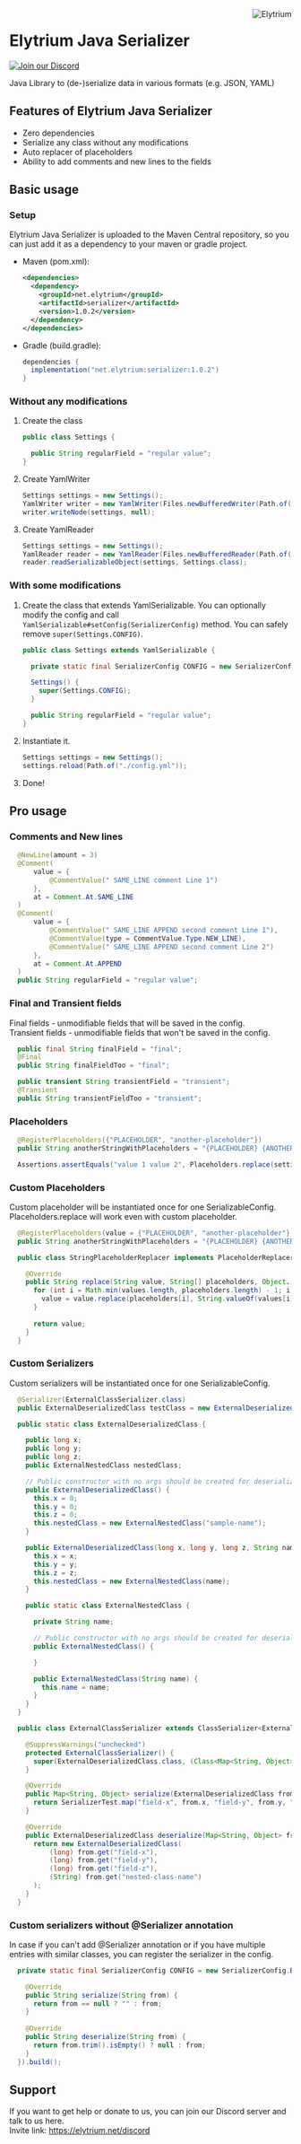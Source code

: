 <img src="https://elytrium.net/src/img/elytrium.webp" alt="Elytrium" align="right">

# Elytrium Java Serializer

[![Join our Discord](https://img.shields.io/discord/775778822334709780.svg?logo=discord&label=Discord)](https://ely.su/discord)

Java Library to (de-)serialize data in various formats (e.g. JSON, YAML)

## Features of Elytrium Java Serializer

- Zero dependencies
- Serialize any class without any modifications
- Auto replacer of placeholders
- Ability to add comments and new lines to the fields

## Basic usage

### Setup

Elytrium Java Serializer is uploaded to the Maven Central repository, so you can just add it as a dependency to your maven or gradle project.

- Maven (pom.xml):
   ```xml
   <dependencies>
     <dependency>
       <groupId>net.elytrium</groupId>
       <artifactId>serializer</artifactId>
       <version>1.0.2</version>
     </dependency>
   </dependencies>
   ```
- Gradle (build.gradle):
   ```groovy
   dependencies {
     implementation("net.elytrium:serializer:1.0.2")
   }
   ```

### Without any modifications

1) Create the class
    ```java
    public class Settings {

      public String regularField = "regular value";
    }
    ```
2) Create YamlWriter
    ```java
    Settings settings = new Settings();
    YamlWriter writer = new YamlWriter(Files.newBufferedWriter(Path.of("/config.yml")));
    writer.writeNode(settings, null);
    ```
3) Create YamlReader
    ```java
    Settings settings = new Settings();
    YamlReader reader = new YamlReader(Files.newBufferedReader(Path.of("./config.yml")));
    reader.readSerializableObject(settings, Settings.class);
   ```

### With some modifications

1) Create the class that extends YamlSerializable. You can optionally modify the config and call ``YamlSerializable#setConfig(SerializerConfig)`` method. You can safely remove ``super(Settings.CONFIG)``.
    ```java
    public class Settings extends YamlSerializable {
    
      private static final SerializerConfig CONFIG = new SerializerConfig.Builder().build();

      Settings() {
        super(Settings.CONFIG);
      }

      public String regularField = "regular value";
    }
    ```
2) Instantiate it.
    ```java
    Settings settings = new Settings();
    settings.reload(Path.of("./config.yml"));
    ```
3) Done!

## Pro usage

### Comments and New lines

```java
  @NewLine(amount = 3)
  @Comment(
      value = {
          @CommentValue(" SAME_LINE comment Line 1")
      },
      at = Comment.At.SAME_LINE
  )
  @Comment(
      value = {
          @CommentValue(" SAME_LINE APPEND second comment Line 1"),
          @CommentValue(type = CommentValue.Type.NEW_LINE),
          @CommentValue(" SAME_LINE APPEND second comment Line 2")
      },
      at = Comment.At.APPEND
  )
  public String regularField = "regular value";
```

### Final and Transient fields

Final fields - unmodifiable fields that will be saved in the config. \
Transient fields - unmodifiable fields that won't be saved in the config.

```java
  public final String finalField = "final";
  @Final
  public String finalFieldToo = "final";

  public transient String transientField = "transient";
  @Transient
  public String transientFieldToo = "transient";
```

### Placeholders

```java
  @RegisterPlaceholders({"PLACEHOLDER", "another-placeholder"})
  public String anotherStringWithPlaceholders = "{PLACEHOLDER} {ANOTHER_PLACEHOLDER}";
```

```java
  Assertions.assertEquals("value 1 value 2", Placeholders.replace(settings.anotherStringWithPlaceholders, "value 1", "value 2"));
```

### Custom Placeholders

Custom placeholder will be instantiated once for one SerializableConfig. \
Placeholders.replace will work even with custom placeholder.

```java
  @RegisterPlaceholders(value = {"PLACEHOLDER", "another-placeholder"}, replacer = StringPlaceholderReplacer.class)
  public String anotherStringWithPlaceholders = "{PLACEHOLDER} {ANOTHER_PLACEHOLDER}";
```


```java
  public class StringPlaceholderReplacer implements PlaceholderReplacer<String> {

    @Override
    public String replace(String value, String[] placeholders, Object... values) {
      for (int i = Math.min(values.length, placeholders.length) - 1; i >= 0; --i) {
        value = value.replace(placeholders[i], String.valueOf(values[i]));
      }
   
      return value;
    }
  }
```

### Custom Serializers

Custom serializers will be instantiated once for one SerializableConfig.

```java
  @Serializer(ExternalClassSerializer.class)
  public ExternalDeserializedClass testClass = new ExternalDeserializedClass();
```

```java
  public static class ExternalDeserializedClass {

    public long x;
    public long y;
    public long z;
    public ExternalNestedClass nestedClass;

    // Public constructor with no args should be created for deserializer to work
    public ExternalDeserializedClass() {
      this.x = 0;
      this.y = 0;
      this.z = 0;
      this.nestedClass = new ExternalNestedClass("sample-name");
    }

    public ExternalDeserializedClass(long x, long y, long z, String name) {
      this.x = x;
      this.y = y;
      this.z = z;
      this.nestedClass = new ExternalNestedClass(name);
    }

    public static class ExternalNestedClass {

      private String name;

      // Public constructor with no args should be created for deserializer to work
      public ExternalNestedClass() {

      }

      public ExternalNestedClass(String name) {
        this.name = name;
      }
    }
  }
```

```java
  public class ExternalClassSerializer extends ClassSerializer<ExternalDeserializedClass, Map<String, Object>> {

    @SuppressWarnings("unchecked")
    protected ExternalClassSerializer() {
      super(ExternalDeserializedClass.class, (Class<Map<String, Object>>) (Class<?>) Map.class);
    }

    @Override
    public Map<String, Object> serialize(ExternalDeserializedClass from) {
      return SerializerTest.map("field-x", from.x, "field-y", from.y, "field-z", from.z, "nested-class-name", from.nestedClass.name);
    }

    @Override
    public ExternalDeserializedClass deserialize(Map<String, Object> from) {
      return new ExternalDeserializedClass(
          (long) from.get("field-x"),
          (long) from.get("field-y"),
          (long) from.get("field-z"),
          (String) from.get("nested-class-name")
      );
    }
  }
```

### Custom serializers without @Serializer annotation

In case if you can't add @Serializer annotation or if you have multiple entries with similar classes, you can register the serializer in the config.

```java
  private static final SerializerConfig CONFIG = new SerializerConfig.Builder().registerSerializer(new PathSerializer()).registerSerializer(new ClassSerializer<>(String.class, String.class) {

    @Override
    public String serialize(String from) {
      return from == null ? "" : from;
    }
 
    @Override
    public String deserialize(String from) {
      return from.trim().isEmpty() ? null : from;
    }
  }).build();
```

## Support

If you want to get help or donate to us, you can join our Discord server and talk to us here. \
Invite link: https://elytrium.net/discord
